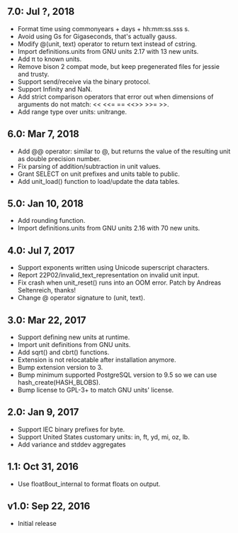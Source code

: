 7.0: Jul ?, 2018
----------------
* Format time using commonyears + days + hh:mm:ss.sss s.
* Avoid using Gs for Gigaseconds, that's actually gauss.
* Modify @(unit, text) operator to return text instead of cstring.
* Import definitions.units from GNU units 2.17 with 13 new units.
* Add π to known units.
* Remove bison 2 compat mode, but keep pregenerated files for jessie and
  trusty.
* Support send/receive via the binary protocol.
* Support Infinity and NaN.
* Add strict comparison operators that error out when dimensions of arguments
  do not match: << <<= == <<>> >>= >>.
* Add range type over units: unitrange.

6.0: Mar 7, 2018
----------------
* Add @@ operator: similar to @, but returns the value of the resulting unit
  as double precision number.
* Fix parsing of addition/subtraction in unit values.
* Grant SELECT on unit prefixes and units table to public.
* Add unit_load() function to load/update the data tables.

5.0: Jan 10, 2018
-----------------
* Add rounding function.
* Import definitions.units from GNU units 2.16 with 70 new units.

4.0: Jul 7, 2017
----------------
* Support exponents written using Unicode superscript characters.
* Report 22P02/invalid_text_representation on invalid unit input.
* Fix crash when unit_reset() runs into an OOM error. Patch by Andreas
  Seltenreich, thanks!
* Change @ operator signature to (unit, text).

3.0: Mar 22, 2017
-----------------
* Support defining new units at runtime.
* Import unit definitions from GNU units.
* Add sqrt() and cbrt() functions.
* Extension is not relocatable after installation anymore.
* Bump extension version to 3.
* Bump minimum supported PostgreSQL version to 9.5 so we can use
  hash_create(HASH_BLOBS).
* Bump license to GPL-3+ to match GNU units' license.

2.0: Jan 9, 2017
----------------
* Support IEC binary prefixes for byte.
* Support United States customary units: in, ft, yd, mi, oz, lb.
* Add variance and stddev aggregates

1.1: Oct 31, 2016
-----------------
* Use float8out_internal to format floats on output.

v1.0: Sep 22, 2016
------------------
* Initial release
